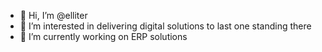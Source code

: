 - 👋 Hi, I’m @elliter
- 👀 I’m interested in delivering digital solutions to last one standing there
- 🌱 I’m currently working on ERP solutions

<!---
elliters/elliters is a ✨ special ✨ repository because its `README.md` (this file) appears on your GitHub profile.
You can click the Preview link to take a look at your changes.
--->
